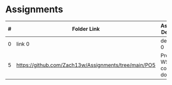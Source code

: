 # Assignments

|  #  | Folder Link | Assignment Description |
| :-: | ----------- | ---------------------- |
|  0  | link 0      | description 0          |
|  5  | https://github.com/Zach13w/Assignments/tree/main/PO5 | Proof of WSL and VS code download |
